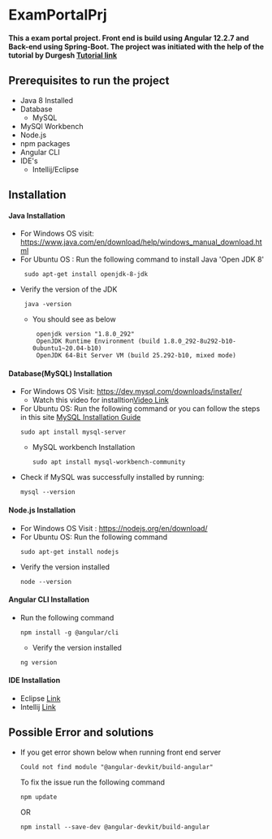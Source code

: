 # ExamPortalPrj

#### This a exam portal project. Front end is build using Angular 12.2.7 and Back-end using Spring-Boot. The project was initiated with the help of the tutorial by Durgesh [Tutorial link](https://www.youtube.com/playlist?list=PL0zysOflRCel5kT-AiGyy5oMabnlilkIS) 

## Prerequisites to run the project

  - Java 8 Installed 
  - Database
    - MySQL
  - MySQl Workbench
  - Node.js
  - npm packages
  - Angular CLI
  - IDE's
    - Intellij/Eclipse

## Installation 

#### Java Installation 

  - For Windows OS visit: https://www.java.com/en/download/help/windows_manual_download.html
  - For Ubuntu OS : Run the following command to install Java 'Open JDK 8'
    ```console
     sudo apt-get install openjdk-8-jdk
    ```
  - Verify the version of the JDK
    ```console
     java -version
     ```
    - You should see as below
       ```console
        openjdk version "1.8.0_292"
        OpenJDK Runtime Environment (build 1.8.0_292-8u292-b10-0ubuntu1~20.04-b10)
        OpenJDK 64-Bit Server VM (build 25.292-b10, mixed mode)
       ```
       
#### Database(MySQL) Installation
  
  - For Windows OS Visit: https://dev.mysql.com/downloads/installer/ 
    - Watch this video for installtion[Video Link](https://www.youtube.com/watch?v=WuBcTJnIuzo&ab_channel=ProgrammingKnowledge)
  - For Ubuntu OS: Run the following command or you can follow the steps in this site [MySQL Installation Guide](https://phoenixnap.com/kb/install-mysql-ubuntu-20-04)
    ```console
    sudo apt install mysql-server
    ```
    - MySQL workbench Installation
      ```console
      sudo apt install mysql-workbench-community
      ```
  - Check if MySQL was successfully installed by running:
    ```console
    mysql --version
    ```
    
#### Node.js Installation
  - For Windows OS Visit : https://nodejs.org/en/download/
  - For Ubuntu OS: Run the following command
    ```console
    sudo apt-get install nodejs
    ```
  - Verify the version installed
    ```console
    node --version
    ```
  
#### Angular CLI Installation
  - Run the following command
    ```console
    npm install -g @angular/cli
    ```
    - Verify the version installed
    ```console
    ng version
    ```
  
#### IDE Installation
  - Eclipse [Link](https://www.eclipse.org/downloads/packages/release/kepler/sr2/eclipse-ide-java-ee-developers)
  - Intellij [Link](https://www.jetbrains.com/idea/download)

## Possible Error and solutions
* If you get error shown below when running front end server
  ```console
  Could not find module "@angular-devkit/build-angular"
  ```
    To fix the issue run the following command
     ```console
    npm update
    ```
    OR
    ```console
    npm install --save-dev @angular-devkit/build-angular
    ```
 
